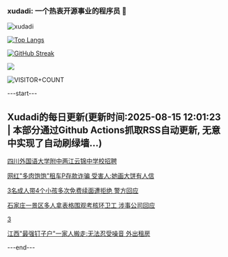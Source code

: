 ### xudadi: 一个热衷开源事业的程序员 👋

![xudadi](https://github-readme-stats-git-masterorgs-github-readme-stats-team.vercel.app/api?username=xudadi)

[![Top Langs](https://github-readme-stats.vercel.app/api/top-langs/?username=xudadi)](https://github.com/anuraghazra/github-readme-stats)

[![GitHub Streak](https://streak-stats.demolab.com?user=xudadi&locale=zh_Hans)](https://git.io/streak-stats)

![](https://raw.githubusercontent.com/xudadi/xudadi/main/assets/github-contribution-grid-snake.svg)

![VISITOR+COUNT](https://komarev.com/ghpvc/?username=xudadi&label=VISITOR+COUNT)


---start---

## Xudadi的每日更新(更新时间:2025-08-15 12:01:23 | 本部分通过Github Actions抓取RSS自动更新, 无意中实现了自动刷绿墙...)

[四川外国语大学附中两江云锦中学校招聘](https://www.gongkaoleida.com/article/2567156)

[网红"多肉饱饱"租车P存款诈骗 受害人:她画大饼有人信](https://m.163.com/news/article/K704TJGQ0512D3VJ.html)

[3名成人带4个小孩多次免费续面遭拒绝 警方回应](https://m.163.com/news/article/K7080HH8053469LG.html)

[石家庄一景区多人拿表格围观考核环卫工 涉事公司回应](https://m.163.com/news/article/K7031T8G0512D3VJ.html)

[3](https://m.163.com/touch/news/sub/domestic)

[江西"最强钉子户"一家人搬走:无法忍受噪音 外出租房](https://m.163.com/news/article/K6V8IKQ10514TTN3.html)

---end---
